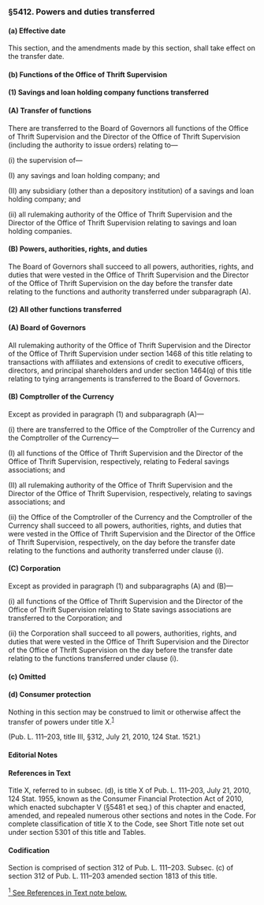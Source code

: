 ### §5412. Powers and duties transferred ###

#### (a) Effective date ####

This section, and the amendments made by this section, shall take effect on the transfer date.

#### (b) Functions of the Office of Thrift Supervision ####

#### (1) Savings and loan holding company functions transferred ####

#### (A) Transfer of functions ####

There are transferred to the Board of Governors all functions of the Office of Thrift Supervision and the Director of the Office of Thrift Supervision (including the authority to issue orders) relating to—

(i) the supervision of—

(I) any savings and loan holding company; and

(II) any subsidiary (other than a depository institution) of a savings and loan holding company; and

(ii) all rulemaking authority of the Office of Thrift Supervision and the Director of the Office of Thrift Supervision relating to savings and loan holding companies.

#### (B) Powers, authorities, rights, and duties ####

The Board of Governors shall succeed to all powers, authorities, rights, and duties that were vested in the Office of Thrift Supervision and the Director of the Office of Thrift Supervision on the day before the transfer date relating to the functions and authority transferred under subparagraph (A).

#### (2) All other functions transferred ####

#### (A) Board of Governors ####

All rulemaking authority of the Office of Thrift Supervision and the Director of the Office of Thrift Supervision under section 1468 of this title relating to transactions with affiliates and extensions of credit to executive officers, directors, and principal shareholders and under section 1464(q) of this title relating to tying arrangements is transferred to the Board of Governors.

#### (B) Comptroller of the Currency ####

Except as provided in paragraph (1) and subparagraph (A)—

(i) there are transferred to the Office of the Comptroller of the Currency and the Comptroller of the Currency—

(I) all functions of the Office of Thrift Supervision and the Director of the Office of Thrift Supervision, respectively, relating to Federal savings associations; and

(II) all rulemaking authority of the Office of Thrift Supervision and the Director of the Office of Thrift Supervision, respectively, relating to savings associations; and

(ii) the Office of the Comptroller of the Currency and the Comptroller of the Currency shall succeed to all powers, authorities, rights, and duties that were vested in the Office of Thrift Supervision and the Director of the Office of Thrift Supervision, respectively, on the day before the transfer date relating to the functions and authority transferred under clause (i).

#### (C) Corporation ####

Except as provided in paragraph (1) and subparagraphs (A) and (B)—

(i) all functions of the Office of Thrift Supervision and the Director of the Office of Thrift Supervision relating to State savings associations are transferred to the Corporation; and

(ii) the Corporation shall succeed to all powers, authorities, rights, and duties that were vested in the Office of Thrift Supervision and the Director of the Office of Thrift Supervision on the day before the transfer date relating to the functions transferred under clause (i).

#### (c) Omitted ####

#### (d) Consumer protection ####

Nothing in this section may be construed to limit or otherwise affect the transfer of powers under title X.<sup><a href="#5412_1_target" name="5412_1">1</a></sup>

(Pub. L. 111–203, title III, §312, July 21, 2010, 124 Stat. 1521.)

#### **Editorial Notes** ####

#### References in Text ####

Title X, referred to in subsec. (d), is title X of Pub. L. 111–203, July 21, 2010, 124 Stat. 1955, known as the Consumer Financial Protection Act of 2010, which enacted subchapter V (§5481 et seq.) of this chapter and enacted, amended, and repealed numerous other sections and notes in the Code. For complete classification of title X to the Code, see Short Title note set out under section 5301 of this title and Tables.

#### Codification ####

Section is comprised of section 312 of Pub. L. 111–203. Subsec. (c) of section 312 of Pub. L. 111–203 amended section 1813 of this title.

[<sup>1</sup> See References in Text note below.](#5412_1)
